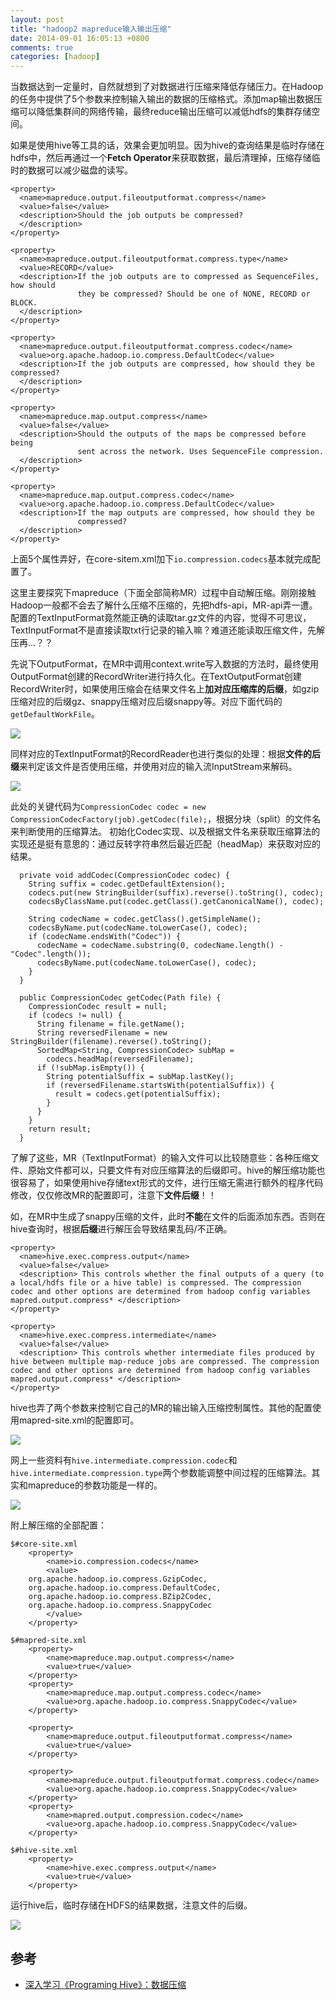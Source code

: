 ```yaml
---
layout: post
title: "hadoop2 mapreduce输入输出压缩"
date: 2014-09-01 16:05:13 +0800
comments: true
categories: [hadoop]
---
```


当数据达到一定量时，自然就想到了对数据进行压缩来降低存储压力。在Hadoop的任务中提供了5个参数来控制输入输出的数据的压缩格式。添加map输出数据压缩可以降低集群间的网络传输，最终reduce输出压缩可以减低hdfs的集群存储空间。

如果是使用hive等工具的话，效果会更加明显。因为hive的查询结果是临时存储在hdfs中，然后再通过一个**Fetch Operator**来获取数据，最后清理掉，压缩存储临时的数据可以减少磁盘的读写。

```
<property>
  <name>mapreduce.output.fileoutputformat.compress</name>
  <value>false</value>
  <description>Should the job outputs be compressed?
  </description>
</property>

<property>
  <name>mapreduce.output.fileoutputformat.compress.type</name>
  <value>RECORD</value>
  <description>If the job outputs are to compressed as SequenceFiles, how should
               they be compressed? Should be one of NONE, RECORD or BLOCK.
  </description>
</property>

<property>
  <name>mapreduce.output.fileoutputformat.compress.codec</name>
  <value>org.apache.hadoop.io.compress.DefaultCodec</value>
  <description>If the job outputs are compressed, how should they be compressed?
  </description>
</property>

<property>
  <name>mapreduce.map.output.compress</name>
  <value>false</value>
  <description>Should the outputs of the maps be compressed before being
               sent across the network. Uses SequenceFile compression.
  </description>
</property>

<property>
  <name>mapreduce.map.output.compress.codec</name>
  <value>org.apache.hadoop.io.compress.DefaultCodec</value>
  <description>If the map outputs are compressed, how should they be 
               compressed?
  </description>
</property>
```

上面5个属性弄好，在core-sitem.xml加下`io.compression.codecs`基本就完成配置了。

这里主要探究下mapreduce（下面全部简称MR）过程中自动解压缩。刚刚接触Hadoop一般都不会去了解什么压缩不压缩的，先把hdfs-api，MR-api弄一遭。配置的TextInputFormat竟然能正确的读取tar.gz文件的内容，觉得不可思议，TextInputFormat不是直接读取txt行记录的输入嘛？难道还能读取压缩文件，先解压再...？？

先说下OutputFormat，在MR中调用context.write写入数据的方法时，最终使用OutputFormat创建的RecordWriter进行持久化。在TextOutputFormat创建RecordWriter时，如果使用压缩会在结果文件名上**加对应压缩库的后缀**，如gzip压缩对应的后缀gz、snappy压缩对应后缀snappy等。对应下面代码的`getDefaultWorkFile`。

![](http://file.bmob.cn/M00/0B/03/wKhkA1QEjD2ASHiZAAExjXuQ25Y062.png)

同样对应的TextInputFormat的RecordReader也进行类似的处理：根据**文件的后缀**来判定该文件是否使用压缩，并使用对应的输入流InputStream来解码。

![](http://file.bmob.cn/M00/0B/03/wKhkA1QEjZaAdBeJAAEvRVMKVWY059.png)

此处的关键代码为`CompressionCodec codec = new CompressionCodecFactory(job).getCodec(file);`，根据分块（split）的文件名来判断使用的压缩算法。
初始化Codec实现、以及根据文件名来获取压缩算法的实现还是挺有意思的：通过反转字符串然后最近匹配（headMap）来获取对应的结果。

```
  private void addCodec(CompressionCodec codec) {
    String suffix = codec.getDefaultExtension();
    codecs.put(new StringBuilder(suffix).reverse().toString(), codec);
    codecsByClassName.put(codec.getClass().getCanonicalName(), codec);

    String codecName = codec.getClass().getSimpleName();
    codecsByName.put(codecName.toLowerCase(), codec);
    if (codecName.endsWith("Codec")) {
      codecName = codecName.substring(0, codecName.length() - "Codec".length());
      codecsByName.put(codecName.toLowerCase(), codec);
    }
  }

  public CompressionCodec getCodec(Path file) {
    CompressionCodec result = null;
    if (codecs != null) {
      String filename = file.getName();
      String reversedFilename = new StringBuilder(filename).reverse().toString();
      SortedMap<String, CompressionCodec> subMap = 
        codecs.headMap(reversedFilename);
      if (!subMap.isEmpty()) {
        String potentialSuffix = subMap.lastKey();
        if (reversedFilename.startsWith(potentialSuffix)) {
          result = codecs.get(potentialSuffix);
        }
      }
    }
    return result;
  }
``` 

了解了这些，MR（TextInputFormat）的输入文件可以比较随意些：各种压缩文件、原始文件都可以，只要文件有对应压缩算法的后缀即可。hive的解压缩功能也很容易了，如果使用hive存储text形式的文件，进行压缩无需进行额外的程序代码修改，仅仅修改MR的配置即可，注意下**文件后缀**！！

如，在MR中生成了snappy压缩的文件，此时**不能**在文件的后面添加东西。否则在hive查询时，根据**后缀**进行解压会导致结果乱码/不正确。

```
<property>
  <name>hive.exec.compress.output</name>
  <value>false</value>
  <description> This controls whether the final outputs of a query (to a local/hdfs file or a hive table) is compressed. The compression codec and other options are determined from hadoop config variables mapred.output.compress* </description>
</property>

<property>
  <name>hive.exec.compress.intermediate</name>
  <value>false</value>
  <description> This controls whether intermediate files produced by hive between multiple map-reduce jobs are compressed. The compression codec and other options are determined from hadoop config variables mapred.output.compress* </description>
</property>

```

hive也弄了两个参数来控制它自己的MR的输出输入压缩控制属性。其他的配置使用mapred-site.xml的配置即可。

![](http://file.bmob.cn/M00/0B/1D/wKhkA1QFQLmAfyZSAAIOx4UEIbY016.png)

网上一些资料有`hive.intermediate.compression.codec`和`hive.intermediate.compression.type`两个参数能调整中间过程的压缩算法。其实和mapreduce的参数功能是一样的。

![](http://file.bmob.cn/M00/0B/1F/wKhkA1QFQWyAUDMLAAGyNqR_X-c417.png)

附上解压缩的全部配置：

```
$#core-site.xml
	<property>
		<name>io.compression.codecs</name>
		<value>
	org.apache.hadoop.io.compress.GzipCodec,
	org.apache.hadoop.io.compress.DefaultCodec,
	org.apache.hadoop.io.compress.BZip2Codec,
	org.apache.hadoop.io.compress.SnappyCodec
		</value>
	</property>

$#mapred-site.xml
	<property>
		<name>mapreduce.map.output.compress</name> 
		<value>true</value>
	</property>
	<property>
		<name>mapreduce.map.output.compress.codec</name>
		<value>org.apache.hadoop.io.compress.SnappyCodec</value>
	</property>

	<property>
		<name>mapreduce.output.fileoutputformat.compress</name>
		<value>true</value>
	</property>

	<property>
		<name>mapreduce.output.fileoutputformat.compress.codec</name>
		<value>org.apache.hadoop.io.compress.SnappyCodec</value>
	</property>
	<property>
		<name>mapred.output.compression.codec</name>
		<value>org.apache.hadoop.io.compress.SnappyCodec</value>
	</property>

$#hive-site.xml
	<property>
		<name>hive.exec.compress.output</name>
		<value>true</value>
	</property>
```

运行hive后，临时存储在HDFS的结果数据，注意文件的后缀。

![](http://file.bmob.cn/M00/0B/20/wKhkA1QFRjSACnLfAABVdoK0f1c803.png)

## 参考

* [深入学习《Programing Hive》：数据压缩](http://www.geek521.com/?p=4814)